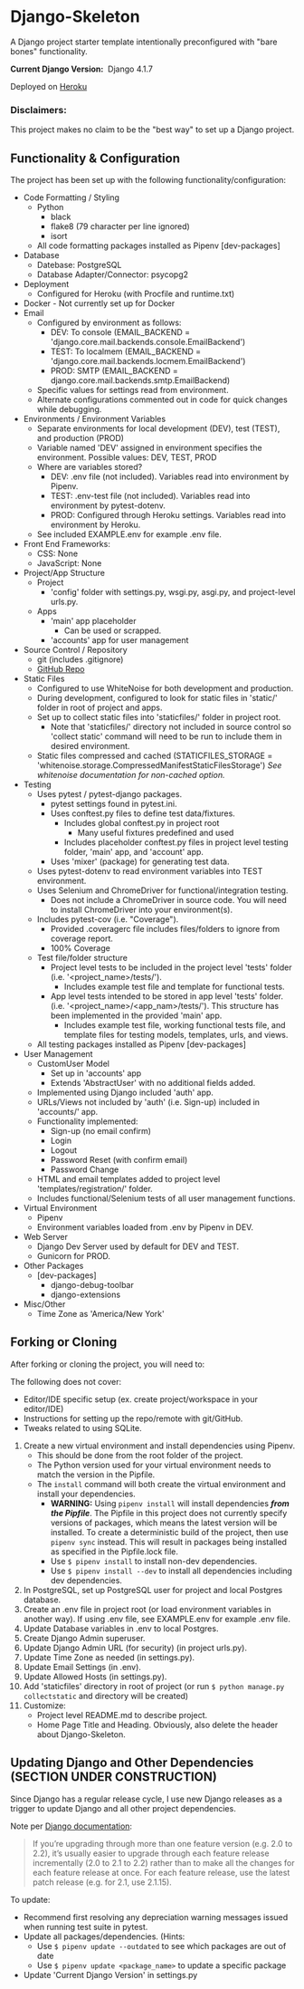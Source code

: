 # Django-Skeleton #

A Django project starter template intentionally preconfigured with "bare bones" functionality.

**Current Django Version:** &nbsp;Django 4.1.7

Deployed on [Heroku](https://dj-skel.herokuapp.com/)

### Disclaimers: ###
This project makes no claim to be the "best way" to set up a Django project.

## Functionality & Configuration ##
The project has been set up with the following functionality/configuration:
- Code Formatting / Styling
     - Python
          - black
          - flake8 (79 character per line ignored)
          - isort
     - All code formatting packages installed as Pipenv [dev-packages]
- Database
     - Datebase:  PostgreSQL
     - Database Adapter/Connector:  psycopg2
- Deployment
     - Configured for Heroku (with Procfile and runtime.txt)
- Docker - Not currently set up for Docker
- Email
     - Configured by environment as follows:
          - DEV:  To console (EMAIL_BACKEND = 'django.core.mail.backends.console.EmailBackend')
          - TEST:  To localmem (EMAIL_BACKEND = 'django.core.mail.backends.locmem.EmailBackend')
          - PROD: SMTP (EMAIL_BACKEND = django.core.mail.backends.smtp.EmailBackend)  
     - Specific values for settings read from environment.
     - Alternate configurations commented out in code for quick changes while debugging.  
- Environments / Environment Variables 
     - Separate environments for local development (DEV), test (TEST), and production (PROD)
     - Variable named 'DEV' assigned in environment specifies the environment.  Possible values:  DEV, TEST, PROD
     - Where are variables stored?
          - DEV:    .env file (not included).  Variables read into environment by Pipenv.
          - TEST:   .env-test file (not included).  Variables read into environment by pytest-dotenv.
          - PROD:   Configured through Heroku settings.  Variables read into environment by Heroku.  
     - See included EXAMPLE.env for example .env file. 
- Front End Frameworks:
     - CSS:  None
     - JavaScript:  None
- Project/App Structure
     - Project
          - 'config' folder with settings.py, wsgi.py, asgi.py, and project-level urls.py.
     - Apps
          - 'main' app placeholder
               - Can be used or scrapped.
          - 'accounts' app for user management
- Source Control / Repository
     - git (includes .gitignore)
     - [GitHub Repo](https://github.com/fiofury1/django-skeleton)
- Static Files
     - Configured to use WhiteNoise for both development and production.
     - During development, configured to look for static files in 'static/' folder in root of project and apps.
     - Set up to collect static files into 'staticfiles/' folder in project root.
          - Note that 'staticfiles/' directory not included in source control so 'collect static' command will need to be run to include them in desired environment.
     - Static files compressed and cached
       (STATICFILES_STORAGE = 'whitenoise.storage.CompressedManifestStaticFilesStorage')
       *See whitenoise documentation for non-cached option.* 
- Testing
     - Uses pytest / pytest-django packages.
          - pytest settings found in pytest.ini.
          - Uses conftest.py files to define test data/fixtures.
               - Includes global conftest.py in project root
                    - Many useful fixtures predefined and used
               - Includes placeholder conftest.py files in project level testing folder, 'main' app, and 'account' app.
          - Uses 'mixer' (package) for generating test data.
     - Uses pytest-dotenv to read environment variables into TEST environment.
     - Uses Selenium and ChromeDriver for functional/integration testing.  
          - Does not include a ChromeDriver in source code.  You will need to install ChromeDriver into your environment(s).
     - Includes pytest-cov (i.e. "Coverage").  
          - Provided .coveragerc file includes files/folders to ignore from coverage report.
          - 100% Coverage  
     - Test file/folder structure
          - Project level tests to be included in the project level 'tests' folder
          (i.e. '<project_name>/tests/').  
               - Includes example test file and template for functional tests. 
          - App level tests intended to be stored in app level 'tests' folder.
          (i.e. '<project_name>/<app_nam>/tests/').  This structure has been implemented in the provided 'main' app.
               - Includes example test file, working functional tests file, and template files for testing models, templates, urls, and views.
     - All testing packages installed as Pipenv [dev-packages]
- User Management
     - CustomUser Model
          - Set up in 'accounts' app
          - Extends 'AbstractUser' with no additional fields added.
     - Implemented using Django included 'auth' app.
     - URLs/Views not included by 'auth' (i.e. Sign-up) included in 'accounts/' app.
     - Functionality implemented:
          - Sign-up (no email confirm)
          - Login
          - Logout
          - Password Reset (with confirm email)
          - Password Change
     - HTML and email templates added to project level 'templates/registration/' folder.
     - Includes functional/Selenium tests of all user  management functions.
- Virtual Environment
     - Pipenv
     - Environment variables loaded from .env by Pipenv in DEV. 
- Web Server
     - Django Dev Server used by default for DEV and TEST.
     - Gunicorn for PROD.
- Other Packages
     - [dev-packages]
          - django-debug-toolbar
          - django-extensions
- Misc/Other
     - Time Zone as 'America/New York'


## Forking or Cloning ##
After forking or cloning the project, you will need to:

The following does not cover:
-  Editor/IDE specific setup (ex. create project/workspace in your editor/IDE)
-  Instructions for setting up the repo/remote with git/GitHub.
-  Tweaks related to using SQLite.

1.  Create a new virtual environment and install dependencies using Pipenv.  
     - This should be done from the root folder of the project.  
     - The Python version used for your virtual environment needs to match the version in the Pipfile.
     - The `install` command will both create the virtual environment and install your dependencies.
          - **WARNING:**  Using `pipenv install` will install dependencies ***from the Pipfile***.  The Pipfile in this project does not currently specify versions of packages, which means the latest version will be installed.  To create a deterministic build of the project, then use `pipenv sync` instead.  This will result in packages being installed as specified in the Pipfile.lock file.
          - Use `$ pipenv install` to install non-dev dependencies.  
          - Use `$ pipenv install --dev` to install all dependencies including dev dependencies. 
2.  In PostgreSQL, set up PostgreSQL user for project and local Postgres database.
3.  Create an .env file in project root (or load environment variables in another way).  If using .env file, see EXAMPLE.env for example .env file.
4.  Update Database variables in .env to local Postgres.
5.  Create Django Admin superuser.
6.  Update Django Admin URL (for security) (in project urls.py).
7.  Update Time Zone as needed (in settings.py).
8.  Update Email Settings (in .env).
9.  Update Allowed Hosts (in settings.py).
10.  Add 'staticfiles' directory in root of project (or run `$ python manage.py collectstatic` and directory will be created)
11.  Customize:
     - Project level README.md to describe project.
     - Home Page Title and Heading.  Obviously, also delete the header about Django-Skeleton.

## Updating Django and Other Dependencies (SECTION UNDER CONSTRUCTION) ##
Since Django has a regular release cycle, I use new Django releases as a trigger to update Django and all other project dependencies. 

Note per [Django documentation](https://docs.djangoproject.com/en/4.1/howto/upgrade-version/#required-reading):
> If you’re upgrading through more than one feature version (e.g. 2.0 to 2.2), 
it’s usually easier to upgrade through each feature release incrementally (2.0 to 2.1 to 2.2) 
rather than to make all the changes for each feature release at once. For each feature release, 
use the latest patch release (e.g. for 2.1, use 2.1.15).

To update:
- Recommend first resolving any depreciation warning messages issued when running test suite in pytest. 
- Update all packages/dependencies.
     (Hints:  
     - Use `$ pipenv update --outdated` to see which packages are out of date
     - Use `$ pipenv update <package_name>` to update a specific package
- Update 'Current Django Version' in settings.py